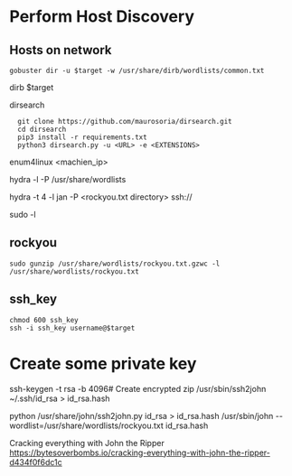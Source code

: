 # Perform Host Discovery

## Hosts on network

```
gobuster dir -u $target -w /usr/share/dirb/wordlists/common.txt

```



dirb $target

  
  dirsearch
```
  git clone https://github.com/maurosoria/dirsearch.git
  cd dirsearch
  pip3 install -r requirements.txt
  python3 dirsearch.py -u <URL> -e <EXTENSIONS>
```


enum4linux <machien_ip>


hydra -l <username> -P /usr/share/wordlists

hydra -t 4 -l jan -P <rockyou.txt directory> ssh://<MACHINE IP>

  
  
  
  sudo -l


  ## rockyou
  ```
  sudo gunzip /usr/share/wordlists/rockyou.txt.gzwc -l /usr/share/wordlists/rockyou.txt
  ```
  
  ## ssh_key
  ```
  chmod 600 ssh_key
  ssh -i ssh_key username@$target
  ```
  # Create some private key
  ssh-keygen -t rsa -b 4096# Create encrypted zip
  /usr/sbin/ssh2john ~/.ssh/id_rsa > id_rsa.hash
  
  
  
  python /usr/share/john/ssh2john.py id_rsa > id_rsa.hash
  /usr/sbin/john --wordlist=/usr/share/wordlists/rockyou.txt id_rsa.hash
  
  
  Cracking everything with John the Ripper
  https://bytesoverbombs.io/cracking-everything-with-john-the-ripper-d434f0f6dc1c
  
  
  
